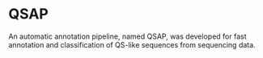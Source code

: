 # QSAP
An automatic annotation pipeline, named QSAP, was developed for fast annotation and classification of QS-like sequences from sequencing data.

